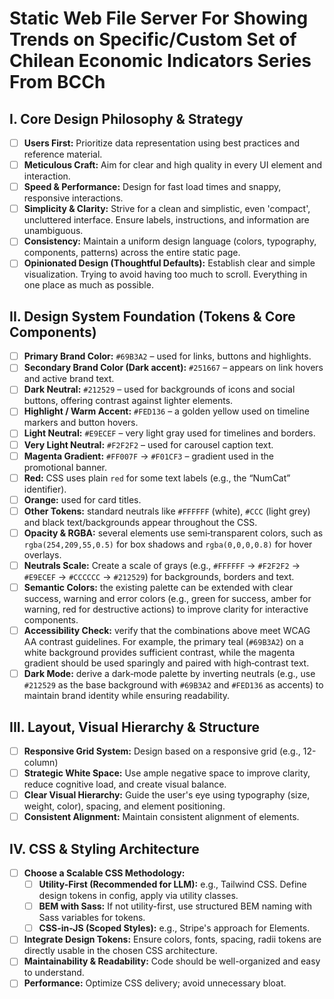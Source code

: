 # Static Web File Server For Showing Trends on Specific/Custom Set of Chilean Economic Indicators Series From BCCh

## I. Core Design Philosophy & Strategy

*   [ ] **Users First:** Prioritize data representation using best practices and reference material.
*   [ ] **Meticulous Craft:** Aim for clear and high quality in every UI element and interaction.
*   [ ] **Speed & Performance:** Design for fast load times and snappy, responsive interactions.
*   [ ] **Simplicity & Clarity:** Strive for a clean and simplistic, even 'compact', uncluttered interface. Ensure labels, instructions, and information are unambiguous.
*   [ ] **Consistency:** Maintain a uniform design language (colors, typography, components, patterns) across the entire static page.
*   [ ] **Opinionated Design (Thoughtful Defaults):** Establish clear and simple visualization. Trying to avoid having too much to scroll. Everything in one place as much as possible.

## II. Design System Foundation (Tokens & Core Components)

* [ ] **Primary Brand Color:** `#69B3A2` – used for links, buttons and highlights.
* [ ] **Secondary Brand Color (Dark accent):** `#251667` – appears on link hovers and active brand text.
* [ ] **Dark Neutral:** `#212529` – used for backgrounds of icons and social buttons, offering contrast against lighter elements.
* [ ] **Highlight / Warm Accent:** `#FED136` – a golden yellow used on timeline markers and button hovers.
* [ ] **Light Neutral:** `#E9ECEF` – very light gray used for timelines and borders.
* [ ] **Very Light Neutral:** `#F2F2F2` – used for carousel caption text.
* [ ] **Magenta Gradient:** `#FF007F` → `#F01CF3` – gradient used in the promotional banner.
* [ ] **Red:** CSS uses plain `red` for some text labels (e.g., the “NumCat” identifier).
* [ ] **Orange:** used for card titles.
* [ ] **Other Tokens:** standard neutrals like `#FFFFFF` (white), `#CCC` (light grey) and black text/backgrounds appear throughout the CSS.
* [ ] **Opacity & RGBA:** several elements use semi‑transparent colors, such as `rgba(254,209,55,0.5)` for box shadows and `rgba(0,0,0,0.8)` for hover overlays.
* [ ] **Neutrals Scale:** Create a scale of grays (e.g., `#FFFFFF` → `#F2F2F2` → `#E9ECEF` → `#CCCCCC` → `#212529`) for backgrounds, borders and text.
* [ ] **Semantic Colors:** the existing palette can be extended with clear success, warning and error colors (e.g., green for success, amber for warning, red for destructive actions) to improve clarity for interactive components.
* [ ] **Accessibility Check:** verify that the combinations above meet WCAG AA contrast guidelines. For example, the primary teal (`#69B3A2`) on a white background provides sufficient contrast, while the magenta gradient should be used sparingly and paired with high‑contrast text.
* [ ] **Dark Mode:** derive a dark‑mode palette by inverting neutrals (e.g., use `#212529` as the base background with `#69B3A2` and `#FED136` as accents) to maintain brand identity while ensuring readability.

## III. Layout, Visual Hierarchy & Structure

*   [ ] **Responsive Grid System:** Design based on a responsive grid (e.g., 12-column)
*   [ ] **Strategic White Space:** Use ample negative space to improve clarity, reduce cognitive load, and create visual balance.
*   [ ] **Clear Visual Hierarchy:** Guide the user's eye using typography (size, weight, color), spacing, and element positioning.
*   [ ] **Consistent Alignment:** Maintain consistent alignment of elements.

## IV. CSS & Styling Architecture

*   [ ] **Choose a Scalable CSS Methodology:**
    *   [ ] **Utility-First (Recommended for LLM):** e.g., Tailwind CSS. Define design tokens in config, apply via utility classes.
    *   [ ] **BEM with Sass:** If not utility-first, use structured BEM naming with Sass variables for tokens.
    *   [ ] **CSS-in-JS (Scoped Styles):** e.g., Stripe's approach for Elements.
*   [ ] **Integrate Design Tokens:** Ensure colors, fonts, spacing, radii tokens are directly usable in the chosen CSS architecture.
*   [ ] **Maintainability & Readability:** Code should be well-organized and easy to understand.
*   [ ] **Performance:** Optimize CSS delivery; avoid unnecessary bloat.
